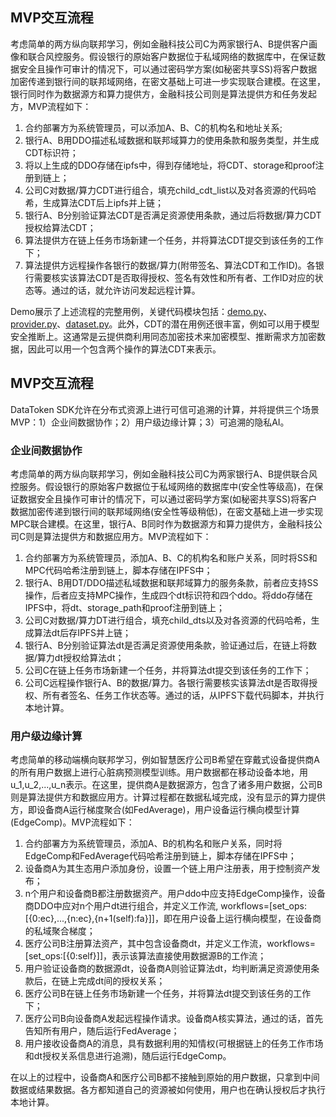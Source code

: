

## MVP交互流程
考虑简单的两方纵向联邦学习，例如金融科技公司C为两家银行A、B提供客户画像和联合风控服务。假设银行的原始客户数据位于私域网络的数据库中，在保证数据安全且操作可审计的情况下，可以通过密码学方案(如秘密共享SS)将客户数据加密传递到银行间的联邦域网络，在密文基础上可进一步实现联合建模。在这里，银行同时作为数据源方和算力提供方，金融科技公司则是算法提供方和任务发起方，MVP流程如下：
1. 合约部署方为系统管理员，可以添加A、B、C的机构名和地址关系;
2. 银行A、B用DDO描述私域数据和联邦域算力的使用条款和服务类型，并生成CDT标识符；
3. 将以上生成的DDO存储在ipfs中，得到存储地址，将CDT、storage和proof注册到链上；
4. 公司C对数据/算力CDT进行组合，填充child_cdt_list以及对各资源的代码哈希，生成算法CDT后上ipfs并上链；
5. 银行A、B分别验证算法CDT是否满足资源使用条款，通过后将数据/算力CDT授权给算法CDT；
6. 算法提供方在链上任务市场新建一个任务，并将算法CDT提交到该任务的工作下；
7. 算法提供方远程操作各银行的数据/算力(附带签名、算法CDT和工作ID)。各银行需要核实该算法CDT是否取得授权、签名有效性和所有者、工作ID对应的状态等。通过的话，就允许访问发起远程计算。

Demo展示了上述流程的完整用例，关键代码模块包括：[demo.py](https://github.com/ownership-labs/cdt-sdk/blob/main/demo.py)、[provider.py](https://github.com/ownership-labs/cdt-sdk/blob/main/market/provider.py)、[dataset.py](https://github.com/ownership-labs/cdt-sdk/blob/main/market/dataset.py)。此外，CDT的潜在用例还很丰富，例如可以用于模型安全推断上。这通常是云提供商利用同态加密技术来加密模型、推断需求方加密数据，因此可以用一个包含两个操作的算法CDT来表示。


## MVP交互流程
DataToken SDK允许在分布式资源上进行可信可追溯的计算，并将提供三个场景MVP：1）企业间数据协作；2）用户级边缘计算；3）可追溯的隐私AI。

### 企业间数据协作

考虑简单的两方纵向联邦学习，例如金融科技公司C为两家银行A、B提供联合风控服务。假设银行的原始客户数据位于私域网络的数据库中(安全性等级高)，在保证数据安全且操作可审计的情况下，可以通过密码学方案(如秘密共享SS)将客户数据加密传递到银行间的联邦域网络(安全性等级稍低)，在密文基础上进一步实现MPC联合建模。在这里，银行A、B同时作为数据源方和算力提供方，金融科技公司C则是算法提供方和数据应用方。MVP流程如下：

1. 合约部署方为系统管理员，添加A、B、C的机构名和账户关系，同时将SS和MPC代码哈希注册到链上，脚本存储在IPFS中；
2. 银行A、B用DT/DDO描述私域数据和联邦域算力的服务条款，前者应支持SS操作，后者应支持MPC操作，生成四个dt标识符和四个ddo。将ddo存储在IPFS中，将dt、storage_path和proof注册到链上；
3. 公司C对数据/算力DT进行组合，填充child_dts以及对各资源的代码哈希，生成算法dt后存IPFS并上链；
4. 银行A、B分别验证算法dt是否满足资源使用条款，验证通过后，在链上将数据/算力dt授权给算法dt；
5. 公司C在链上任务市场新建一个任务，并将算法dt提交到该任务的工作下；
6. 公司C远程操作银行A、B的数据/算力。各银行需要核实该算法dt是否取得授权、所有者签名、任务工作状态等。通过的话，从IPFS下载代码脚本，并执行本地计算。

### 用户级边缘计算
考虑简单的移动端横向联邦学习，例如智慧医疗公司B希望在穿戴式设备提供商A的所有用户数据上进行心脏病预测模型训练。用户数据都在移动设备本地，用u_1,u_2,...,u_n表示。在这里，提供商A是数据源方，包含了诸多用户数据，公司B则是算法提供方和数据应用方。计算过程都在数据私域完成，没有显示的算力提供方，即设备商A运行梯度聚合(如FedAverage)，用户设备运行横向模型计算(EdgeComp)。MVP流程如下：

1. 合约部署方为系统管理员，添加A、B的机构名和账户关系，同时将EdgeComp和FedAverage代码哈希注册到链上，脚本存储在IPFS中；
2. 设备商A为其生态用户添加身份，设置一个链上用户注册表，用于控制资产发布；
3. n个用户和设备商B都注册数据资产。用户ddo中应支持EdgeComp操作，设备商DDO中应对n个用户dt进行组合，并定义工作流, workflows=[set_ops:[{0:ec},...,{n:ec},{n+1(self):fa}]]，即在用户设备上运行横向模型，在设备商的私域聚合梯度；
4. 医疗公司B注册算法资产，其中包含设备商dt，并定义工作流，workflows=[set_ops:[{0:self}]]，表示该算法直接使用数据源B的工作流；
5. 用户验证设备商的数据源dt，设备商A则验证算法dt，均判断满足资源使用条款后，在链上完成dt间的授权关系；
6. 医疗公司B在链上任务市场新建一个任务，并将算法dt提交到该任务的工作下；
7. 医疗公司B向设备商A发起远程操作请求。设备商A核实算法，通过的话，首先告知所有用户，随后运行FedAverage；
8. 用户接收设备商A的消息，具有数据利用的知情权(可根据链上的任务工作市场和dt授权关系信息进行追溯)，随后运行EdgeComp。

在以上的过程中，设备商A和医疗公司B都不接触到原始的用户数据，只拿到中间数据或结果数据。各方都知道自己的资源被如何使用，用户也在确认授权后才执行本地计算。